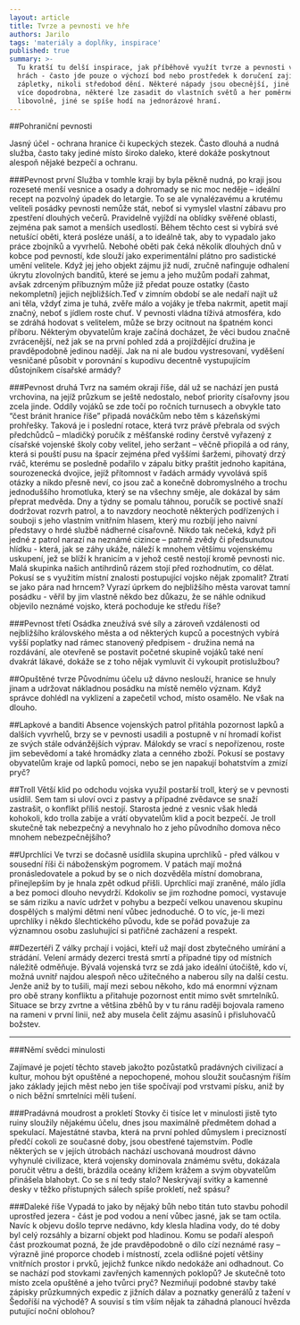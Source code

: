 ```yaml
---
layout: article
title: Tvrze a pevnosti ve hře
authors: Jarilo
tags: 'materiály a doplňky, inspirace'
published: true
summary: >-
  Tu kratší tu delší inspirace, jak příběhově využít tvrze a pevnosti ve vašich
  hrách - často jde pouze o výchozí bod nebo prostředek k doručení zajímavé
  zápletky, nikoli středobod dění. Některé nápady jsou obecnější, jiné popsané
  více dopodrobna, některé lze zasadit do vlastních světů a her poměrně
  libovolně, jiné se spíše hodí na jednorázové hraní.
---
```

##Pohraniční pevnosti

Jasný účel - ochrana hranice či kupeckých stezek. Často dlouhá a nudná služba, často taky jediné místo široko daleko, které dokáže poskytnout alespoň nějaké bezpečí a ochranu.

###Pevnost první
Služba v tomhle kraji by byla pěkně nudná, po kraji jsou rozeseté menší vesnice a osady a dohromady se nic moc neděje – ideální recept na pozvolný úpadek do letargie. To se ale vynalézavému a krutému veliteli posádky pevnosti nemůže stát, neboť si vymyslel vlastní zábavu pro zpestření dlouhých večerů. Pravidelně vyjíždí na oblídky svěřené oblasti, zejména pak samot a menších usedlostí. Během těchto cest si vybírá své netušící oběti, která posléze unáší, a to ideálně tak, aby to vypadalo jako práce zbojníků a vyvrhelů. Nebohé oběti pak čeká několik dlouhých dnů v kobce pod pevností, kde slouží jako experimentální plátno pro sadistické umění velitele. Když jej jeho objekt zájmu již nudí, zručně nafinguje odhalení úkrytu zlovolných banditů, které se jemu a jeho mužům podaří zahmat, avšak zdrceným příbuzným může již předat pouze ostatky (často nekompletní) jejich nejbližších.Teď v zimním období se ale nedaří najít už ani těla, vždyť zima je tuhá, zvěře málo a vojáky je třeba nakrmit, apetit mají značný, neboť s jídlem roste chuť. V pevnosti vládna tíživá atmosféra, kdo se zdráhá hodovat s velitelem, může se brzy ocitnout na špatném konci příboru. Některým obyvatelům kraje začíná docházet, že věci budou značně zvrácenější, než jak se na první pohled zdá a projíždějící družina je pravděpodobně jedinou nadějí. Jak na ni ale budou vystresovaní, vyděšení vesničané působit v porovnání s kupodivu decentně vystupujícím důstojníkem císařské armády?

###Pevnost druhá
Tvrz na samém okraji říše, dál už se nachází jen pustá vrchovina, na jejíž průzkum se ještě nedostalo, neboť priority císařovny jsou zcela jinde. Oddíly vojáků se zde točí po ročních turnusech a obvykle tato “čest bránit hranice říše” připadá nováčkům nebo těm s kázeňskými prohřešky. Taková je i poslední rotace, která tvrz právě přebrala od svých předchůdců – mladičký poručík z měšťanské rodiny čerstvě vyřazený z císařské vojenské školy coby velitel, jeho seržant – věčně přiopilá a od rány, která si pouští pusu na špacír zejména před vyššími šaržemi, pihovatý drzý rváč, kterému se posledně podařilo v zápalu bitky praštit jednoho kapitána, sourozenecká dvojice, jejíž přítomnost v řadách armády vyvolává spíš otázky a nikdo přesně neví, co jsou zač a konečně dobromyslného a trochu jednoduššího hromotluka, který se na všechny směje, ale dokázal by sám přeprat medvěda. Dny a týdny se pomalu táhnou, poručík se poctivě snaží dodržovat rozvrh patrol, a to navzdory neochotě některých podřízených i souboji s jeho vlastním vnitřním hlasem, který mu rozbíjí jeho naivní představy o hrdé službě nádherné císařovně. Nikdo tak nečeká, když při jedné z patrol narazí na neznámé cizince – patrně zvědy či předsunutou hlídku - která, jak se záhy ukáže, náleží k mnohem většímu vojenskému uskupení, jež se blíží k hranicím a v jehož cestě nestojí kromě pevnosti nic. Malá skupinka našich antihrdinů rázem stojí před rozhodnutím, co dělat. Pokusí se s využitím místní znalosti postupující vojsko nějak zpomalit? Ztratí se jako pára nad hrncem? Vyrazí úprkem do nejbližšího města varovat tamní posádku - věřil by jim vlastně někdo bez důkazu, že se náhle odnikud objevilo neznámé vojsko, která pochoduje ke středu říše?

###Pevnost třetí
Osádka zneužívá své síly a zároveň vzdálenosti od nejbližšího královského města a od některých kupců a pocestných vybírá vyšší poplatky nad rámec stanovený předpisem - družina nemá na rozdávání, ale otevřeně se postavit početné skupině vojáků také není dvakrát lákavé, dokáže se z toho nějak vymluvit či vykoupit protislužbou?

##Opuštěné tvrze
Původnímu účelu už dávno neslouží, hranice se hnuly jinam a udržovat nákladnou posádku na místě nemělo význam. Když správce dohlédl na vyklizení a zapečetil vchod, místo osamělo. Ne však na dlouho.


##Lapkové a banditi
Absence vojenských patrol přitáhla pozornost lapků a dalších vyvrhelů, brzy se v pevnosti usadili a postupně v ní hromadí kořist ze svých stále odvánžějších výprav. Málokdy se vrací s nepořízenou, roste jim sebevědomí a také hromádky zlata a cenného zboží. Pokusí se postavy obyvatelům kraje od lapků pomoci, nebo se jen napakují bohatstvím a zmizí pryč?
    
##Troll
Větší klid po odchodu vojska využil postarší troll, který se v pevnosti usídlil. Sem tam si uloví ovci z pastvy a případné zvědavce se snaží zastrašit, o konflikt příliš nestojí. Starosta jedné z vesnic však hledá kohokoli, kdo trolla zabije a vrátí obyvatelům klid a pocit bezpečí. Je troll skutečně tak nebezpečný a nevyhnalo ho z jeho původního domova něco mnohem nebezpečnějšího?
    
##Uprchlíci
Ve tvrzi se dočasně usídlila skupina uprchlíků - před válkou v sousední říši či náboženským pogromem. V patách mají možná pronásledovatele a pokud by se o nich dozvěděla místní domobrana, přinejlepším by je hnala zpět odkud přišli. Uprchlíci mají zraněné, málo jídla a bez pomoci dlouho nevydrží. Kdokoliv se jim rozhodne pomoci, vystavuje se sám riziku a navíc udržet v pohybu a bezpečí velkou unavenou skupinu dospělých s malými dětmi není vůbec jednoduché. O to víc, je-li mezi uprchlíky i někdo šlechtického původu, kde se pořád považuje za významnou osobu zasluhující si patřičné zacházení a respekt.
    

##Dezertéři
Z války prchají i vojáci, kteří už mají dost zbytečného umírání a strádání. Velení armády dezerci trestá smrtí a případné tipy od místních náležitě odměňuje. Bývalá vojenská tvrz se zdá jako ideální útočiště, kdo ví, možná uvnitř najdou alespoň něco užitečného a naberou síly na další cestu. Jenže aniž by to tušili, mají mezi sebou někoho, kdo má enormní význam pro obě strany konfliktu a přitahuje pozornost entit mimo svět smrtelníků. Situace se brzy zvrtne a většina zběhů by v tu ránu raději bojovala rameno na rameni v první linii, než aby musela čelit zájmu asasínů i přisluhovačů božstev.

***

###Němí svědci minulosti

Zajímavé je pojetí těchto staveb jakožto pozůstatků pradávných civilizací a kultur, mohou být opuštěné a nepochopené, mohou sloužit současným říším jako základy jejich měst nebo jen tiše spočívají pod vrstvami písku, aniž by o nich běžní smrtelníci měli tušení.

###Pradávná moudrost a prokletí
Stovky či tisíce let v minulosti jistě tyto ruiny sloužily nějakému účelu, dnes jsou maximálně předmětem dohad a spekulací. Majestátné stavba, která na první pohled důmyslem i precizností předčí cokoli ze současné doby, jsou obestřené tajemstvím. Podle některých se v jejích útrobách nachází uschovaná moudrost dávno vyhynulé civilizace, která vojensky dominovala známému světu, dokázala poručit větru a dešti, brázdila oceány křížem krážem a svým obyvatelům přinášela blahobyt. Co se s ní tedy stalo? Neskrývají svitky a kamenné desky v těžko přístupných sálech spíše prokletí, než spásu? 

###Daleké říše
Vypadá to jako by nějaký bůh nebo titán tuto stavbu pohodil uprostřed jezera - část je pod vodou a není vůbec jasné, jak se tam octila. Navíc k objevu došlo teprve nedávno, kdy klesla hladina vody, do té doby byl celý rozsáhly a bizarní objekt pod hladinou. Komu se podaří alespoň část prozkoumat pozná, že jde pravděpodobně o dílo cízí neznámé rasy – výrazně jiné proporce chodeb i místností, zcela odlišné pojetí většiny vnitřních prostor i prvků, jejichž funkce nikdo nedokáže ani odhadnout. Co se nachází pod stovkami zavřených kamenných poklopů? Je skutečně toto místo zcela opuštěné a jeho tvůrci pryč? Nezmiňují podobné stavby také zápisky průzkumných expedic z jižních dálav a poznatky generálů z tažení v Šedoříší na východě? A souvisí s tím vším nějak ta záhadná planoucí hvězda putující noční oblohou?
